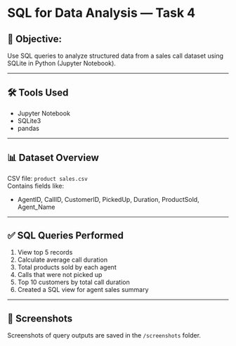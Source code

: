 # SQL for Data Analysis — Task 4

## 📌 Objective:
Use SQL queries to analyze structured data from a sales call dataset using SQLite in Python (Jupyter Notebook).

---

## 🛠 Tools Used
- Jupyter Notebook
- SQLite3
- pandas

---

## 📊 Dataset Overview
CSV file: `product sales.csv`  
Contains fields like:
- AgentID, CallID, CustomerID, PickedUp, Duration, ProductSold, Agent_Name

---

## ✅ SQL Queries Performed

1. View top 5 records
2. Calculate average call duration
3. Total products sold by each agent
4. Calls that were not picked up
5. Top 10 customers by total call duration
6. Created a SQL view for agent sales summary

---

## 📸 Screenshots
Screenshots of query outputs are saved in the `/screenshots` folder.


